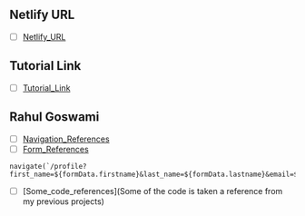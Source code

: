 ## Netlify URL
- [ ] [Netlify_URL](https://main--profound-hotteok-9328df.netlify.app/)

## Tutorial Link
- [ ] [Tutorial_Link](https://git.cs.dal.ca/rgoswami/csci_5709_tutorials/-/tree/main/tutorial-3?ref_type=heads)
## Rahul Goswami

- [ ] [Navigation_References](https://reactnavigation.org/docs/params/)
- [ ] [Form_References](https://mui.com/material-ui/react-text-field/)

```
navigate(`/profile?first_name=${formData.firstname}&last_name=${formData.lastname}&email=${formData.email}`);
```

- [ ] [Some_code_references](Some of the code is taken a reference from my previous projects)